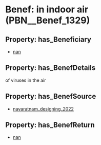 # Benef: __in indoor air__ (PBN__Benef_1329)

## Property: has_Beneficiary

* [nan](../Stakeholder/PBN__Stakeholder_83)

## Property: has_BenefDetails

of viruses in the air

## Property: has_BenefSource

* [navaratnam_designing_2022](../Article/PBN__Article_282)

## Property: has_BenefReturn

* [nan](../BenefReturn/PBN__BenefReturn_146)

